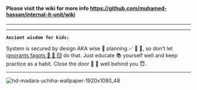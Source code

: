 #### Please visit the wiki for more info https://github.com/muhamed-hassan/internal-it-unit/wiki

***
***

**`Ancient wisdom for kids:`** 

System is secured by design AKA wise 🧠 planning ✅ 💯 📝, so don't let [ignorants fagots 🤡 🎠 😼](https://en.wikipedia.org/wiki/Joker_(character)) do that. Just educate 📚 yourself well and keep practice as a habit. Close the door 🚪 💯 well behind you 😇.

***

![hd-madara-uchiha-wallpaper-1920x1080_48](https://user-images.githubusercontent.com/17825804/219564495-6f3ca3cc-6576-4ebc-b977-00b123af45af.jpg)
